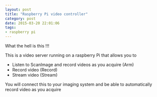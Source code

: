 ```yaml
---
layout: post
title: "Raspberry Pi video controller"
category: post
date: 2015-03-20 22:01:06
tags:
- raspberry pi
---
```


What the hell is this !!!

This is a video server running on a raspberry Pi that allows you to

- Listen to ScanImage and record videos as you acquire (Arm)
- Record video (Record)
- Stream video (Stream)

You will connect this to your imaging system and be able to automatically record video as you acquire
